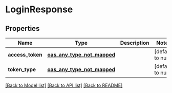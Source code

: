 # LoginResponse
## Properties

| Name | Type | Description | Notes |
|------------ | ------------- | ------------- | -------------|
| **access\_token** | [**oas_any_type_not_mapped**](.md) |  | [default to null] |
| **token\_type** | [**oas_any_type_not_mapped**](.md) |  | [default to null] |

[[Back to Model list]](../README.md#documentation-for-models) [[Back to API list]](../README.md#documentation-for-api-endpoints) [[Back to README]](../README.md)

